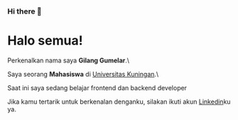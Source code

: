 ### Hi there 👋

<!--
**gilangggumelar/gilangggumelar** is a ✨ _special_ ✨ repository because its `README.md` (this file) appears on your GitHub profile.

Here are some ideas to get you started:

- 🔭 I’m currently working on ...
- 🌱 I’m currently learning ...
- 👯 I’m looking to collaborate on ...
- 🤔 I’m looking for help with ...
- 💬 Ask me about ...
- 📫 How to reach me: ...
- 😄 Pronouns: ...
- ⚡ Fun fact: ...
-->

# Halo semua! 

Perkenalkan nama saya **Gilang Gumelar**.\

Saya seorang **Mahasiswa** di [Universitas Kuningan](https://uniku.ac.id/).\

Saat ini saya sedang belajar frontend dan backend developer

Jika kamu tertarik untuk berkenalan denganku, silakan ikuti akun [Linkedin](https://www.linkedin.com/in/gilanggumelar/)ku ya.
